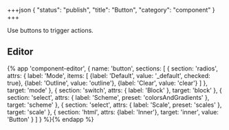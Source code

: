+++json
{
  "status": "publish",
  "title": "Button",
  "category": "component"
}
+++

Use buttons to trigger actions.

## Editor

{%
  app 'component-editor', {
    name: 'button',
    sections: [
      {
        section: 'radios',
        attrs: {
          label: 'Mode',
          items: [
            {label: 'Default', value: '_default', checked: true},
            {label: 'Outline', value: 'outline'},
            {label: 'Clear', value: 'clear'}
          ]
        },
        target: 'mode'
      },
      {
        section: 'switch',
        attrs: {
          label: 'Block'
        },
        target: 'block'
      },
      {
        section: 'select',
        attrs: {
          label: 'Scheme',
          preset: 'colorsAndGradients'
        },
        target: 'scheme'
      },
      {
        section: 'select',
        attrs: {
          label: 'Scale',
          preset: 'scales'
        },
        target: 'scale'
      },
      {
        section: 'html',
        attrs: {label: 'Inner'},
        target: 'inner',
        value: 'Button'
      }
    ]
  }
%}{% endapp %}
